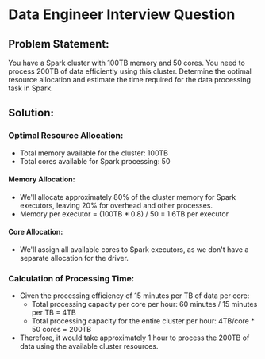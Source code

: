 # Data Engineer Interview Question

## Problem Statement:
You have a Spark cluster with 100TB memory and 50 cores. You need to process 200TB of data efficiently using this cluster. Determine the optimal resource allocation and estimate the time required for the data processing task in Spark.

## Solution:

### Optimal Resource Allocation:
- Total memory available for the cluster: 100TB
- Total cores available for Spark processing: 50

#### Memory Allocation:
- We'll allocate approximately 80% of the cluster memory for Spark executors, leaving 20% for overhead and other processes.
- Memory per executor = (100TB * 0.8) / 50 = 1.6TB per executor

#### Core Allocation:
- We'll assign all available cores to Spark executors, as we don't have a separate allocation for the driver.

### Calculation of Processing Time:
- Given the processing efficiency of 15 minutes per TB of data per core:
  - Total processing capacity per core per hour: 60 minutes / 15 minutes per TB = 4TB
  - Total processing capacity for the entire cluster per hour: 4TB/core * 50 cores = 200TB
- Therefore, it would take approximately 1 hour to process the 200TB of data using the available cluster resources.

